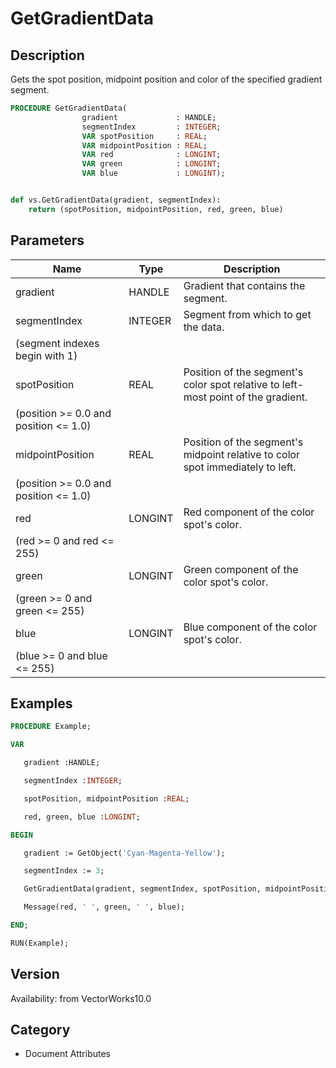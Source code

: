 # GetGradientData

## Description
Gets the spot position, midpoint position and color of the specified gradient segment.

```pascal
PROCEDURE GetGradientData(
				gradient             : HANDLE;
				segmentIndex         : INTEGER;
				VAR spotPosition     : REAL;
				VAR midpointPosition : REAL;
				VAR red              : LONGINT;
				VAR green            : LONGINT;
				VAR blue             : LONGINT);
```

```python

def vs.GetGradientData(gradient, segmentIndex):
    return (spotPosition, midpointPosition, red, green, blue)
```

## Parameters
|Name|Type|Description|
|---|---|---|
|gradient|HANDLE|Gradient that contains the segment.|
|segmentIndex|INTEGER|Segment from which to get the data.
(segment indexes begin with 1)|
|spotPosition|REAL|Position of the segment's color spot relative to left-most point of the gradient. 
(position &gt;= 0.0 and position &lt;= 1.0)|
|midpointPosition|REAL|Position of the segment's midpoint relative to color spot immediately to left. 
(position &gt;= 0.0 and position &lt;= 1.0)|
|red|LONGINT|Red component of the color spot's color. 
(red &gt;= 0 and red &lt;= 255)|
|green|LONGINT|Green component of the color spot's color. 
(green &gt;= 0 and green &lt;= 255)|
|blue|LONGINT|Blue component of the color spot's color. 
(blue &gt;= 0 and blue &lt;= 255)|

## Examples
```pascal
PROCEDURE Example;

VAR

   gradient :HANDLE;

   segmentIndex :INTEGER;

   spotPosition, midpointPosition :REAL;

   red, green, blue :LONGINT;

BEGIN

   gradient := GetObject('Cyan-Magenta-Yellow');

   segmentIndex := 3;

   GetGradientData(gradient, segmentIndex, spotPosition, midpointPosition, red, green, blue);

   Message(red, ' ', green, ' ', blue);

END;

RUN(Example);


```

## Version
Availability: from VectorWorks10.0
## Category
* Document Attributes

